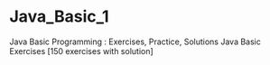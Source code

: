 # Java_Basic_1
Java Basic Programming : Exercises, Practice, Solutions
Java Basic Exercises [150 exercises with solution]
